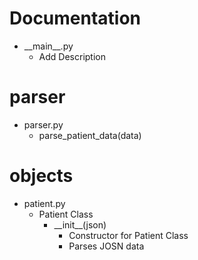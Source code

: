 # Documentation

- \_\_main__.py
  - Add Description


# parser
- parser.py
  - parse_patient_data(data)

# objects
- patient.py
  - Patient Class
    - \_\_init__(json)
      - Constructor for Patient Class
      - Parses JOSN data 
